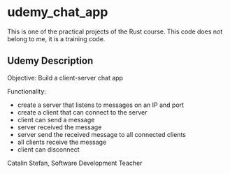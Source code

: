# udemy_chat_app
This is one of the practical projects of the Rust course. This code does not belong to me, it is a training code.

## Udemy Description
Objective: Build a client-server chat app

Functionality:
- create a server that listens to messages on an IP and port
- create a client that can connect to the server
- client can send a message
- server received the message
- server send the received message to all connected clients
- all clients receive the message
- client can disconnect

Catalin Stefan, Software Development Teacher